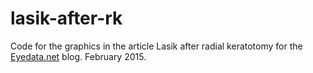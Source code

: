 lasik-after-rk
==============

Code for the graphics in the article Lasik after radial keratotomy for the [Eyedata.net](http://eyedata.net/index.php/blog) blog. February 2015.